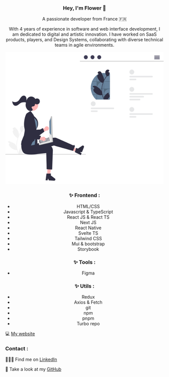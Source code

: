 <center>

### Hey, I'm Flower 👋

A passionate developer from France 🇫🇷

With 4 years of experience in software and web interface development, I am dedicated to digital and artistic innovation. I have worked on SaaS products, players, and Design Systems, collaborating with diverse technical teams in agile environments.

 ![undraw_web_development](undraw_web_development_0l6v.svg)
 
### ✨ Frontend : 
- HTML/CSS
- Javascript & TypeScript
- React JS & React TS
- Next JS
- React Native
- Svelte TS
- Tailwind CSS
- Mui & bootstrap
- Storybook

### ✨ Tools : 
- Figma
  
### ✨  Utils :
- Redux
- Axios & Fetch
- git
- npm
- pnpm
- Turbo repo
  
</center>


💻 [My website](https://flower-dev.github.io)

### Contact :


👩🏼‍💻 Find me on [LinkedIn](https://frama.link/lienversmonlinkedin)

:file_folder: Take a look at my [GitHub](https://github.com/Flower-dev)
<!--
**Flower-dev/Flower-dev** is a ✨ _special_ ✨ repository because its `README.md` (this file) appears on your GitHub profile.

Here are some ideas to get you started:

- 🔭 I’m currently working on ...
- 🌱 I’m currently learning ...
- 👯 I’m looking to collaborate on ...
- 🤔 I’m looking for help with ...
- 💬 Ask me about ...
- 📫 How to reach me: ...
- 😄 Pronouns: ...
- ⚡ Fun fact: ...
-->
